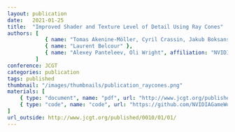 ```yaml
---
layout: publication
date:   2021-01-25
title:  "Improved Shader and Texture Level of Detail Using Ray Cones"
authors: [
            { name: "Tomas Akenine-Möller, Cyril Crassin, Jakub Boksansky", affiliation: "NVIDIA" },
            { name: "Laurent Belcour" },
            { name: "Alexey Panteleev, Oli Wright", affiliation: "NVIDIA" },
         ]
conference: JCGT
categories: publication
tags: published 
thumbnail: "/images/thumbnails/publication_raycones.png"
materials: [
    { type: "document", name: "pdf", url: "http://www.jcgt.org/published/0010/01/01/paper.pdf" },
    { type: "code", name: "code", url: "https://github.com/NVIDIAGameWorks/Falcor" }
]
url_outside: http://www.jcgt.org/published/0010/01/01/
---
```

